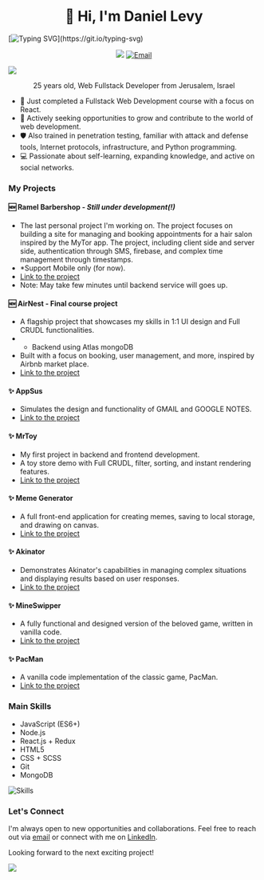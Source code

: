 <h1 align="center">👋 Hi, I'm Daniel Levy</h1>

[![Typing SVG](https://readme-typing-svg.demolab.com?font=Montserrat&weight=200&duration=3000&pause=1000&color=F7F7F7&repeat=false&random=false&width=600&lines=Hello%2C+welcome+to+my+github+profile!;You+can+browse+my+latest+projects;Dont+forget+to+leave+your+review!)](https://git.io/typing-svg)

<p align="center">
  <a href="https://www.linkedin.com/in/danielevyt/"><img src="https://img.shields.io/badge/LinkedIn-0077B5?style=for-the-badge&logo=linkedin&logoColor=white"></a>
  <a href="mailto:daniellofficial@gmail.com"><img src="https://img.shields.io/badge/Gmail-D14836?style=for-the-badge&logo=gmail&logoColor=white" alt="Email"></a>
  
</p>

[![](https://visitcount.itsvg.in/api?id=DanieLevy&icon=0&color=0)](https://visitcount.itsvg.in)

<p align="center">25 years old, Web Fullstack Developer from Jerusalem, Israel</p>

- 🌱 Just completed a Fullstack Web Development course with a focus on React.
- 💼 Actively seeking opportunities to grow and contribute to the world of web development.
- 🛡️ Also trained in penetration testing, familiar with attack and defense tools, Internet protocols, infrastructure, and Python programming.
- 💻 Passionate about self-learning, expanding knowledge, and active on social networks.

### My Projects
#### 🆕 Ramel Barbershop - *Still under development(!)*
- The last personal project I'm working on. The project focuses on building a site for managing and booking appointments for a hair salon inspired by the MyTor app.
The project, including client side and server side, authentication through SMS, firebase, and complex time management through timestamps.
- *Support Mobile only (for now).
- [Link to the project](https://ramel-barbershop.netlify.app/)
- Note: May take few minutes until backend service will goes up.

#### 🆕 AirNest - Final course project
- A flagship project that showcases my skills in 1:1 UI design and Full CRUDL functionalities.
- - Backend using Atlas mongoDB
- Built with a focus on booking, user management, and more, inspired by Airbnb market place.
- [Link to the project](https://airnest.onrender.com/)

#### ✨ AppSus
- Simulates the design and functionality of GMAIL and GOOGLE NOTES.
- [Link to the project](https://danielevy.github.io/Appsus/)

#### ✨ MrToy
- My first project in backend and frontend development.
- A toy store demo with Full CRUDL, filter, sorting, and instant rendering features.
- [Link to the project](https://mr-toy-pzdj.onrender.com)

#### ✨ Meme Generator
- A full front-end application for creating memes, saving to local storage, and drawing on canvas.
- [Link to the project](https://danielevy.github.io/MemeGenerator/)

#### ✨ Akinator
- Demonstrates Akinator's capabilities in managing complex situations and displaying results based on user responses.
- [Link to the project](https://danielevy.github.io/Akinator/)

#### ✨ MineSwipper
- A fully functional and designed version of the beloved game, written in vanilla code.
- [Link to the project](https://danielevy.github.io/Minesweeper/)

#### ✨ PacMan
- A vanilla code implementation of the classic game, PacMan.
- [Link to the project](https://danielevy.github.io/Pacman/)

### Main Skills

- JavaScript (ES6+)
- Node.js
- React.js + Redux
- HTML5
- CSS + SCSS
- Git
- MongoDB

 ![Skills](https://skillicons.dev/icons?i=js,html,css,sass,react,redux,mongodb,nodejs,angular,vite,bash,jquery,php,linux,py&perline=5)

### Let's Connect

I'm always open to new opportunities and collaborations. Feel free to reach out via [email](mailto:daniellofficial@gmail.com) or connect with me on [LinkedIn](https://www.linkedin.com/in/danielevyt/).

Looking forward to the next exciting project!

![](https://github-readme-stats.vercel.app/api/top-langs/?username=DanieLevy&theme=dark&hide_border=false&include_all_commits=false&count_private=false&layout=compact)
</markdown>
